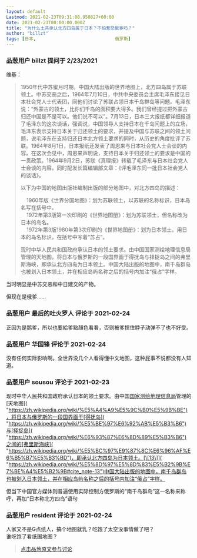 ```yaml
---
layout: default
Lastmod: 2021-02-23T09:31:08.950827+00:00
date: 2021-02-23T00:00:00.000Z
title: "为什么土共承认北方四岛属于日本？不怕惹怒俄爹吗？"
author: "billzt"
tags: [日本,								俄罗斯]
---
```



### 品葱用户 **billzt** 提问于 2/23/2021
    
维基：  
  

>   
> 1950年代中苏蜜月时期，中国大陆出版的世界地图上，北方四岛属于苏联领土。中苏交恶之后，1964年7月10日，中共中央委员会主席毛泽东接见日本社会党人士代表团，同他们讨论了苏联占领日本千岛群岛等问题。毛泽东说：“外蒙古的领土，比你们千岛的面积要大得多。我们曾经提过把外蒙古归还中国是不是可以。他们说不可以”。7月13日，日本三大报纸都详细报道了毛泽东的这次谈话，强调说，中国领导人支持日本在千岛问题上的立场，毛泽东表示支持日本关于归还领土的要求，并提及中国与苏联之间的领土问题，说毛泽东在支持归还日本北方领土要求的同时，从历史的角度批评了苏联。1964年8月1日，日本报纸还发表了周恩来与日本社会党人士会谈的内容。在这次会见中，周恩来声明说，支持日本关于归还领土的要求是中国的一贯政策。1964年9月2日，苏联《真理报》转载了毛泽东与日本社会党人士会谈的内容，同时配发长篇编辑部文章：《评毛泽东同一批日本社会党人的谈话》。  
>   
> 以下为中国的地图出版社编制出版的部分地图中，对北方四岛的描述：  
>   
>     1960年版《世界分国地图》：划为苏联领土，以苏联的名称标识，日本岛名写在括号中。  
>     1972年第3版第一次印刷的《世界地图册》：划为苏联领土，但名称改为日本的岛名。  
>     1972年第3版1980年第3次印刷的《世界地图册》：划为日本领土，用日本的岛名标识，在括号中写着“苏占”。  
>   
> 现时中华人民共和国政府承认日本的领土要求。由中国国家测绘地理信息局管理的天地图，将日本与俄罗斯的一段国界画于得抚岛与择捉岛之间的弗里斯海峡，即承认北方四岛为日本领土。中国大陆出版的地图中，南千岛群岛也被划入日本领土，并在相应岛屿名称之后的括号内加注“俄占”字样。 

  
  
  
当时明显是中苏交恶和中日建交的产物。  
  
但现在是俄爹……
    
                

### 品葱用户 **最后的吐火罗人** 评论于 2021-02-24
        
正因为是鹅爹，所以也要給爹點顏色看看，否则被爹捏住脖子动弹不了也不好受。
        
                

### 品葱用户 **华国锋** 评论于 2021-02-24
        
没有任何实际影响啊。全世界没几个人看得懂中文地图，这种屁事不说都没有人知道。
        
                

### 品葱用户 **sousou** 评论于 2021-02-23
        
现时中华人民共和国政府承认日本的领土要求。由中国[国家测绘地理信息局]( "https://zh.wikipedia.org/wiki/%E5%9B%BD%E5%AE%B6%E6%B5%8B%E7%BB%98%E5%9C%B0%E7%90%86%E4%BF%A1%E6%81%AF%E5%B1%80")管理的[天地图]( "https://zh.wikipedia.org/wiki/%E5%A4%A9%E5%9C%B0%E5%9B%BE")，将日本与俄罗斯的一段国界画于[得抚岛]( "https://zh.wikipedia.org/wiki/%E5%BE%97%E6%92%AB%E5%B3%B6")与[择捉岛]( "https://zh.wikipedia.org/wiki/%E6%93%87%E6%8D%89%E5%B3%B6")之间的[弗里斯海峡]( "https://zh.wikipedia.org/wiki/%E5%BC%97%E9%87%8C%E6%96%AF%E6%B5%B7%E5%B3%BD")，即承认北方四岛为日本领土。[\[13\]]( "https://zh.wikipedia.org/wiki/%E5%8D%97%E5%8D%83%E5%B2%9B%E7%BE%A4%E5%B2%9B#cite_note-13")中国大陆出版的地图中，南千岛群岛也被划入日本领土，并在相应岛屿名称之后的括号内加注“俄占”字样。  
  
但当下中国官方媒体则普遍使用实际控制方俄罗斯的“南千岛群岛”这一名称来称呼，再加“日本称北方四岛”语句
        
                

### 品葱用户 **resident** 评论于 2021-02-24
        
人家又不是G点纸人，搞个地图就乳？吃饱了太空没事情做了吧？  
谁吃饱了看纸国地图？
        
                





> [点击品葱原文参与讨论](https://pincong.rocks/question/36576)

